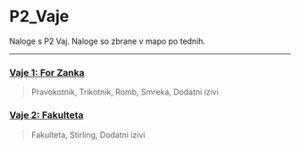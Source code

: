 # P2_Vaje

Naloge s P2 Vaj. Naloge so zbrane v mapo po tednih.

---


### [Vaje 1: For Zanka](https://github.com/GameExplorer/P2_Vaje/tree/master/src/Vaje01)
> Pravokotnik,
> Trikotnik,
> Romb,
> Smreka,
> Dodatni izivi


### [Vaje 2: Fakulteta](https://github.com/GameExplorer/P2_Vaje/tree/master/src/Vaje02)
> Fakulteta, Stirling,
> Dodatni izivi

